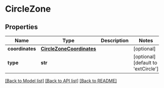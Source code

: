 # CircleZone

## Properties
Name | Type | Description | Notes
------------ | ------------- | ------------- | -------------
**coordinates** | [**CircleZoneCoordinates**](CircleZoneCoordinates.md) |  | [optional] 
**type** | **str** |  | [optional] [default to 'extCircle']

[[Back to Model list]](../README.md#documentation-for-models) [[Back to API list]](../README.md#documentation-for-api-endpoints) [[Back to README]](../README.md)


